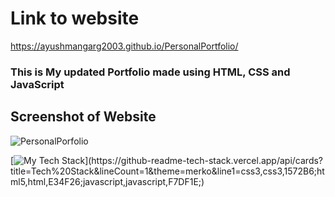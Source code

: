 # Link to website
https://ayushmangarg2003.github.io/PersonalPortfolio/

### This is My updated Portfolio made using HTML, CSS and JavaScript
## Screenshot of Website
![PersonalPorfolio](https://user-images.githubusercontent.com/105537793/212305460-65aa78af-bd3f-409c-80fe-3ec08730bdb4.png)

[![My Tech Stack](https://github-readme-tech-stack.vercel.app/api/cards?title=Tech%20Stack&lineCount=1&theme=merko&line1=css3,css3,1572B6;html5,html,E34F26;javascript,javascript,F7DF1E;)](https://github-readme-tech-stack.vercel.app/api/cards?title=Tech%20Stack&lineCount=1&theme=merko&line1=css3,css3,1572B6;html5,html,E34F26;javascript,javascript,F7DF1E;)
